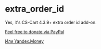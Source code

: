 # extra_order_id
Yes, it's CS-Cart 4.3.9+ extra order id add-on.

[Feel free to donate via PayPal](https://www.paypal.me/loogaru/15usd)

[Или Yandex.Money](http://yasobe.ru/na/loogaru)
